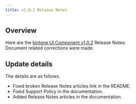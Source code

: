 ```yaml
---
title: v1.0.2 Release Notes
---
```


## Overview

Here are the [kintone UI Component v1.0.2](https://github.com/kintone-labs/kintone-ui-component/releases/tag/v1.0.2) Release Notes.  
Document related corrections were made.

## Update details

The details are as follows.

- Fixed broken Release Notes articles link in the README.
- Fixed Support Policy in the documentation.
- Added Release Notes articles in the documentation.
